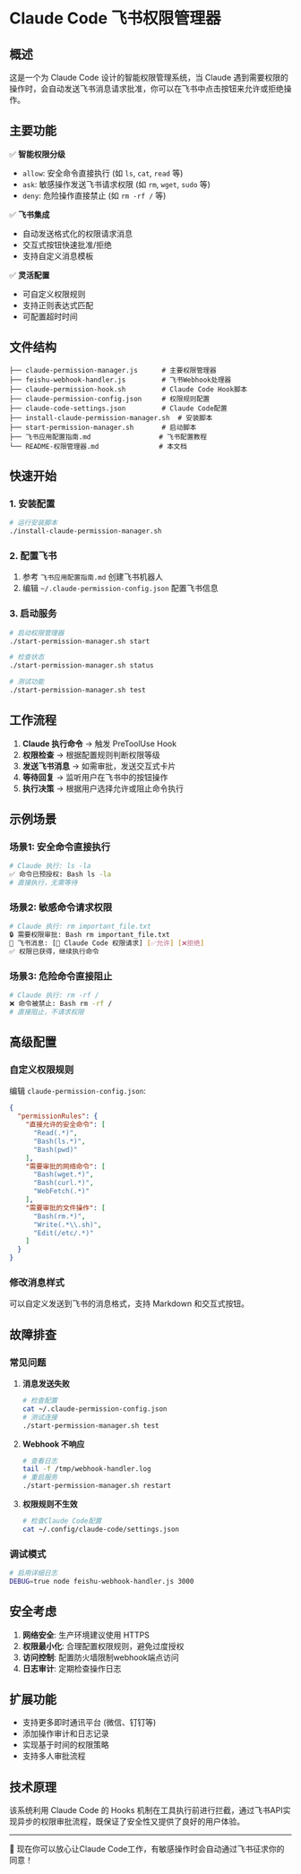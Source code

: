 # Claude Code 飞书权限管理器

## 概述

这是一个为 Claude Code 设计的智能权限管理系统，当 Claude 遇到需要权限的操作时，会自动发送飞书消息请求批准，你可以在飞书中点击按钮来允许或拒绝操作。

## 主要功能

✅ **智能权限分级**
- `allow`: 安全命令直接执行 (如 `ls`, `cat`, `read` 等)
- `ask`: 敏感操作发送飞书请求权限 (如 `rm`, `wget`, `sudo` 等)  
- `deny`: 危险操作直接禁止 (如 `rm -rf /` 等)

✅ **飞书集成**
- 自动发送格式化的权限请求消息
- 交互式按钮快速批准/拒绝
- 支持自定义消息模板

✅ **灵活配置**
- 可自定义权限规则
- 支持正则表达式匹配
- 可配置超时时间

## 文件结构

```
├── claude-permission-manager.js      # 主要权限管理器
├── feishu-webhook-handler.js         # 飞书Webhook处理器
├── claude-permission-hook.sh         # Claude Code Hook脚本
├── claude-permission-config.json     # 权限规则配置
├── claude-code-settings.json         # Claude Code配置
├── install-claude-permission-manager.sh  # 安装脚本
├── start-permission-manager.sh       # 启动脚本
├── 飞书应用配置指南.md                 # 飞书配置教程
└── README-权限管理器.md               # 本文档
```

## 快速开始

### 1. 安装配置
```bash
# 运行安装脚本
./install-claude-permission-manager.sh
```

### 2. 配置飞书
1. 参考 `飞书应用配置指南.md` 创建飞书机器人
2. 编辑 `~/.claude-permission-config.json` 配置飞书信息

### 3. 启动服务
```bash
# 启动权限管理器
./start-permission-manager.sh start

# 检查状态
./start-permission-manager.sh status

# 测试功能
./start-permission-manager.sh test
```

## 工作流程

1. **Claude 执行命令** → 触发 PreToolUse Hook
2. **权限检查** → 根据配置规则判断权限等级
3. **发送飞书消息** → 如需审批，发送交互式卡片
4. **等待回复** → 监听用户在飞书中的按钮操作
5. **执行决策** → 根据用户选择允许或阻止命令执行

## 示例场景

### 场景1: 安全命令直接执行
```bash
# Claude 执行: ls -la
✅ 命令已预授权: Bash ls -la
# 直接执行，无需等待
```

### 场景2: 敏感命令请求权限
```bash
# Claude 执行: rm important_file.txt  
🔒 需要权限审批: Bash rm important_file.txt
📱 飞书消息: [🤖 Claude Code 权限请求] [✅允许] [❌拒绝]
✅ 权限已获得，继续执行命令
```

### 场景3: 危险命令直接阻止
```bash
# Claude 执行: rm -rf /
❌ 命令被禁止: Bash rm -rf /
# 直接阻止，不请求权限
```

## 高级配置

### 自定义权限规则
编辑 `claude-permission-config.json`:

```json
{
  "permissionRules": {
    "直接允许的安全命令": [
      "Read(.*)",
      "Bash(ls.*)",
      "Bash(pwd)"
    ],
    "需要审批的网络命令": [
      "Bash(wget.*)",
      "Bash(curl.*)",
      "WebFetch(.*)"
    ],
    "需要审批的文件操作": [
      "Bash(rm.*)",
      "Write(.*\\.sh)",
      "Edit(/etc/.*)"
    ]
  }
}
```

### 修改消息样式
可以自定义发送到飞书的消息格式，支持 Markdown 和交互式按钮。

## 故障排查

### 常见问题

1. **消息发送失败**
   ```bash
   # 检查配置
   cat ~/.claude-permission-config.json
   # 测试连接
   ./start-permission-manager.sh test
   ```

2. **Webhook 不响应**
   ```bash
   # 查看日志
   tail -f /tmp/webhook-handler.log
   # 重启服务
   ./start-permission-manager.sh restart
   ```

3. **权限规则不生效**
   ```bash
   # 检查Claude Code配置
   cat ~/.config/claude-code/settings.json
   ```

### 调试模式
```bash
# 启用详细日志
DEBUG=true node feishu-webhook-handler.js 3000
```

## 安全考虑

1. **网络安全**: 生产环境建议使用 HTTPS
2. **权限最小化**: 合理配置权限规则，避免过度授权
3. **访问控制**: 配置防火墙限制webhook端点访问
4. **日志审计**: 定期检查操作日志

## 扩展功能

- 支持更多即时通讯平台 (微信、钉钉等)
- 添加操作审计和日志记录
- 实现基于时间的权限策略
- 支持多人审批流程

## 技术原理

该系统利用 Claude Code 的 Hooks 机制在工具执行前进行拦截，通过飞书API实现异步的权限审批流程，既保证了安全性又提供了良好的用户体验。

---

🎉 现在你可以放心让Claude Code工作，有敏感操作时会自动通过飞书征求你的同意！